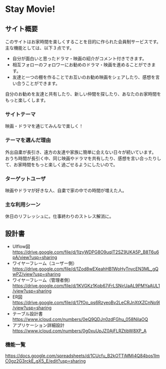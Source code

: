 # Stay Movie!

## サイト概要
このサイトはお家時間を楽しくすることを目的に作られた会員制サービスです。
主な機能としては、以下３点です。
- 自分が面白いと思ったドラマ・映画の紹介がコメント付きできます。
- 相互フォローのフォロワーにお勧めのドラマ・映画を進めることができます。
- 友達と一つの棚を作ることでお互いのお勧め映画をシェアしたり、感想を言い合うことができます。

自分のお勧めを友達と共有したり、新しい仲間を探したり、あなたのお家時間をもっと楽しくします。

### サイトテーマ
映画・ドラマを通じてみんなで楽しく！

### テーマを選んだ理由
外出自粛が長引き、遠方の友達や家族に簡単に会えない日々が続いています。
おうち時間が長引く中、同じ映画やドラマを共有したり、感想を言い合ったりして、お家時間をもっと楽しく過ごせるようにしたいので。

### ターゲットユーザ
映画やドラマが好きな人、自粛で家の中での時間が増えた人。

### 主な利用シーン
休日のリフレッシュに。仕事終わりのストレス解消に。

## 設計書
- UIflow図  
https://drive.google.com/file/d/1lzyWDPG8O9uqlT2SZ9UKA5P_B8T6u6pA/view?usp=sharing  
- ワイヤーフレーム（ユーザー側）  
https://drive.google.com/file/d/1Zod8wEXeahHB1WoHyTnycEN3ML_gQwPZ/view?usp=sharing  
- ワイヤーフレーム（管理者側）  
https://drive.google.com/file/d/1KVGKz1Kpb67jFrLSNjrUaAL9PMYaAUL1/view?usp=sharing  
- ER図  
https://drive.google.com/file/d/17fOo_ps6RzyeoBv2LeCRJnXtXZCnNo9l/view?usp=sharing  
- テーブル設計書  
https://www.icloud.com/numbers/0eQ9QDJn0zdFGhu_058NilaOQ  
- アプリケーション詳細設計  
https://www.icloud.com/numbers/0g0xuUpJZ0AjFLRZtibW8XP_A  

### 機能一覧  
https://docs.google.com/spreadsheets/d/1CUcfu_B2kOTTjMMi4Q84bos1lmC0gz2G3rckE_gX5_E/edit?usp=sharing


